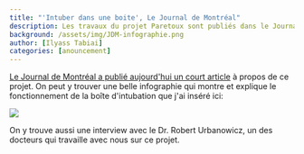 ```yaml
---
title: "'Intuber dans une boite', Le Journal de Montréal"
description: Les travaux du projet Paretoux sont publiés dans le Journal de Montréal, avec une belle infographie qui explique le problème lié à l'intubation durant la pandémie.
background: /assets/img/JDM-infographie.png
author: [Ilyass Tabiai]
categories: [anouncement]
---
```


[Le Journal de Montréal a publié aujourd'hui un court article](https://www.journaldemontreal.com/2021/02/09/intuber-dans-une-boite) à propos de ce projet. On peut y trouver une belle infographie qui montre et explique le fonctionnement de la boîte d'intubation que j'ai inséré ici:

![](/assets/img/JDM-infographie.png)

On y trouve aussi une interview avec le Dr. Robert Urbanowicz, un des docteurs qui travaille avec nous sur ce projet.